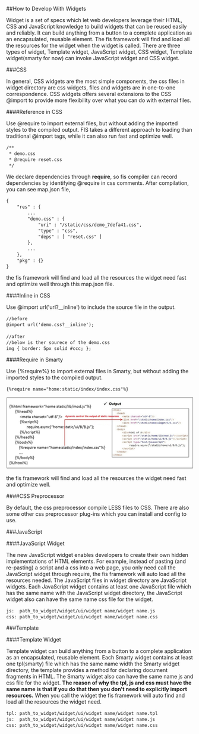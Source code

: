 ##How to Develop With Widgets

Widget is a set of specs which let web developers leverage their HTML, CSS and JavaScript knowledge to build widgets that can be reused easily and reliably. It can build anything from a button to a complete application as an encapsulated, reusable element. The fis framework will find and load all the resources for the widget when the widget is called. There are three types of widget, Template widget, JavaScript widget, CSS widget, Template widget(smarty for now) can invoke JavaScript widget and CSS widget.

###CSS

In general, CSS widgets are the most simple components, the css files in widget directory are css widgets, files and widgets are in one-to-one correspondence. CSS widgets offers several extensions to the CSS @import to provide more flexibility over what you can do with external files.

####Reference in CSS

Use @require to import external files, but without adding the imported styles to the compiled output. FIS takes a different approach to loading than traditional @import tags, while it can also run fast and optimize well.

```
/**
 * demo.css
 * @require reset.css
 */
```

We declare dependencies through **require**, so fis compiler can record dependencies by identifying @require in css comments. After compilation, you can see map.json file,

```
{
    "res" : {
        ...
        "demo.css" : {
            "uri" : "/static/css/demo_7defa41.css",
            "type" : "css",
            "deps" : [ "reset.css" ]
        },
        ...
    },
    "pkg" : {}
}
```

the fis framework will find and load all the resources the widget need fast and optimize well through this map.json file.

####Inline in CSS

Use @import url('url?__inline') to include the source file in the output.

```
//before
@import url('demo.css?__inline');

//after 
//below is ther sourece of the demo.css
img { border: 5px solid #ccc; };
```

####Require in Smarty

Use {%require%} to import external files in Smarty, but without adding the imported styles to the compiled output.

```
{%require name="home:static/index/index.css"%}
```

![require](./images/require.jpg)

the fis framework will find and load all the resources the widget need fast and optimize well.

####CSS Preprocessor

By default, the css preprocessor compile LESS files to CSS. There are also some other css preprocessor plug-ins which you can install and config to use. 

###JavaScript

####JavaScript Widget

The new JavaScript widget enables developers to create their own hidden implementations of HTML elements. For example, instead of pasting (and re-pasting) a script and a css into a web page, you only need call the JavaScript widget through require, the fis framework will auto load all the resources needed. The JavaScript files in widget directory are JavaScript widgets. Each JavaScript widget contains at least one JavaScript file which has the same name with the JavaScript widget directory, the JavaScript widget also can have the same name css file for the widget. 

```
js:  path_to_widget/widget/ui/widget name/widget name.js
css: path_to_widget/widget/ui/widget name/widget name.css
```

###Template

####Template Widget

Template widget can build anything from a button to a complete application as an encapsulated, reusable element. Each Smarty widget contains at least one tpl(smarty) file which has the same name width the Smarty widget directory, the template provides a method for declaring document fragments in HTML. The Smarty widget also can have the same name js and css file for the widget. **The reason of why the tpl, js and css must have the same name is that if you do that then you don't need to explicitly import resources.** When you call the widget the fis framework will auto find and load all the resources the widget need. 

```
tpl: path_to_widget/widget/ui/widget name/widget name.tpl
js:  path_to_widget/widget/ui/widget name/widget name.js
css: path_to_widget/widget/ui/widget name/widget name.css
```